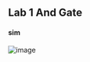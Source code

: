 ## Lab 1 And Gate
#### sim
![image](https://github.com/mkhaliq12/RS_ChipDesign/assets/139871694/26ac3248-da66-4dbc-a09a-a2ad648f45bd)
